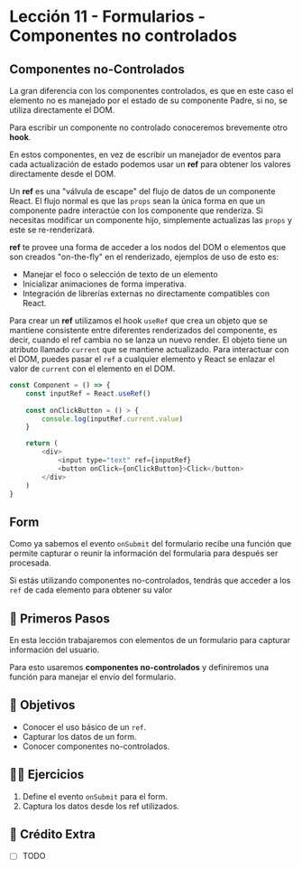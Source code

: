 # Lección 11 - Formularios - Componentes no controlados

## Componentes no-Controlados

La gran diferencia con los componentes controlados, es que en este caso el elemento no es manejado por el estado de su componente Padre, si no, se utiliza directamente el DOM.

Para escribir un componente no controlado conoceremos brevemente otro **hook**.

En estos componentes, en vez de escribir un manejador de eventos para cada actualización de estado podemos usar un **ref**  para obtener los valores directamente desde el DOM.

Un **ref** es una "válvula de escape" del flujo de datos de un componente React. El flujo normal es que las `props` sean la única forma en que un componente padre interactúe con los componente que renderiza. Si necesitas modificar un componente hijo, simplemente actualizas las `props` y este se re-renderizará.

**ref** te provee una forma de acceder a los nodos del DOM o elementos que son creados "on-the-fly" en el renderizado, ejemplos de uso de esto es:

- Manejar el foco o selección de texto de un elemento
- Inicializar animaciones de forma imperativa.
- Integración de librerías externas no directamente compatibles con React.

Para crear un **ref**  utilizamos el hook `useRef` que crea un objeto que se mantiene consistente entre diferentes renderizados del componente, es decir, cuando el ref cambia no se lanza un nuevo render. El objeto tiene un atributo llamado `current` que se mantiene actualizado. Para interactuar con el DOM, puedes pasar el `ref` a cualquier elemento y React se enlazar el valor de `current` con el elemento en el DOM.

```javascript
const Component = () => {
	const inputRef = React.useRef()
	
	const onClickButton = () > {
		console.log(inputRef.current.value)
	}

	return (
		<div>
			<input type="text" ref={inputRef}
			<button onClick={onClickButton}>Click</button>
		</div>
	)
}
```

## Form

Como ya sabemos el evento `onSubmit` del formulario recibe una función que permite capturar o reunir la información del formularia para después ser procesada.

Si estás utilizando componentes no-controlados, tendrás que acceder a los `ref` de cada elemento para obtener su valor

## 🐾 Primeros Pasos

En esta lección trabajaremos con elementos de un formulario para capturar información del usuario.

Para esto usaremos **componentes no-controlados** y definiremos una función para manejar el envío del formulario.

## 🎯 Objetivos

- Conocer el uso básico de un `ref`.
- Capturar los datos de un form.
- Conocer componentes no-controlados.

## 🏋️‍♂️ Ejercicios

1. Define el evento `onSubmit` para el form.
2. Captura los datos desde los ref utilizados.

## 💸 Crédito Extra

- [ ] TODO
